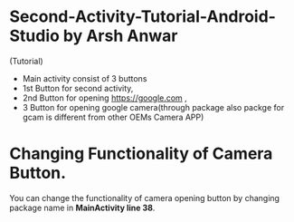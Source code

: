# Second-Activity-Tutorial-Android-Studio by Arsh Anwar
 (Tutorial)
- Main activity consist of 3 buttons 
- 1st Button for second activity,
- 2nd Button for opening https://google.com ,
- 3 Button for opening google camera(through package also packge for gcam is different from other OEMs Camera APP)
# Changing Functionality of Camera Button.
You can change the functionality of camera opening button by changing package name in **MainActivity line 38**.
